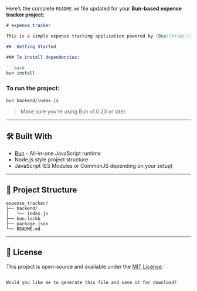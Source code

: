 Here’s the complete `README.md` file updated for your **Bun-based expense tracker project**:

```markdown
# expense_tracker

This is a simple expense tracking application powered by [Bun](https://bun.sh), a fast all-in-one JavaScript runtime.

##  Getting Started

### To install dependencies:

```bash
bun install
```

### To run the project:

```bash
bun backend/index.js
```

> Make sure you're using Bun v1.0.20 or later.

---

## 🛠 Built With

- [Bun](https://bun.sh) - All-in-one JavaScript runtime
- Node.js style project structure
- JavaScript (ES Modules or CommonJS depending on your setup)

---

## 📁 Project Structure

```
expense_tracker/
├── backend/
│   └── index.js
├── bun.lockb
├── package.json
└── README.md
```

---

## 📄 License

This project is open-source and available under the [MIT License](LICENSE).

```

Would you like me to generate this file and save it for download?
